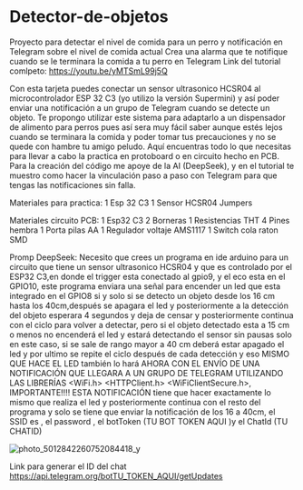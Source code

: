 # Detector-de-objetos
Proyecto para detectar el nivel de comida para un perro y notificación en Telegram sobre el nivel de comida actual
Crea una alarma que te notifique cuando se le terminara la comida a tu perro en Telegram
Link del tutorial comlpeto: https://youtu.be/yMTSmL99j5Q


Con esta tarjeta puedes conectar un sensor ultrasonico HCSR04 al microcontrolador ESP 32 C3 (yo utilizo la versión Supermini) y así poder enviar una notificación a un grupo de Telegram cuando se detecte un objeto.
Te propongo utilizar este sistema para adaptarlo a un dispensador de alimento para perros pues así sera muy fácil saber aunque estés lejos cuando se terminara la comida y poder tomar tus precauciones y no se quede con hambre tu amigo peludo.
Aquí encuentras todo lo que necesitas para llevar a cabo la practica en protoboard o en circuito hecho en PCB.
Para la creación del código me apoye de la AI (DeepSeek), y en el tutorial te muestro como hacer la vinculación paso a paso con Telegram para que tengas las notificaciones sin falla.

Materiales para practica:
1 Esp 32 C3
1 Sensor HCSR04
Jumpers

Materiales circuito PCB:
1 Esp32 C3
2 Borneras
1 Resistencias THT
4 Pines hembra
1 Porta pilas AA
1 Regulador voltaje AMS1117
1 Switch cola raton SMD

Promp DeepSeek:
Necesito que crees un programa en ide arduino para un circuito que tiene un sensor ultrasonico HCSR04 y que es controlado por el ESP32 C3,en donde el trigger esta conectado al gpio9, y el eco esta en el GPIO10, este programa enviara una señal para encender un led que esta integrado en el GPIO8 si y solo si se detecto un objeto desde los 16 cm hasta los 40cm,después se apagara el led y posteriormente a la detección del objeto esperara 4 segundos y deja de censar y posteriormente continua con el ciclo para volver a detectar, pero si el objeto detectado esta a 15 cm o menos no encenderá el led y estará detectando el sensor sin pausas solo en este caso, si se sale de rango mayor a 40 cm deberá estar apagado el led y por ultimo se repite el ciclo después de cada detección y eso MISMO QUE HACE EL LED también lo hará AHORA CON EL ENVÍO DE UNA NOTIFICACIÓN QUE LLEGARA A UN GRUPO DE TELEGRAM UTILIZANDO LAS LIBRERÍAS <WiFi.h> <HTTPClient.h> <WiFiClientSecure.h>, IMPORTANTE!!!! ESTA NOTIFICACIÓN tiene que hacer exactamente lo mismo que realiza el led y posteriormente continua con el resto del programa y solo se tiene que enviar la notificación de los 16 a 40cm, el SSID es , el password , el botToken (TU BOT TOKEN AQUI )y el ChatId (TU CHATID)

![photo_5012842260752084418_y](https://github.com/user-attachments/assets/c6068f4c-711a-49a3-aa0e-13f57714f128)

Link para generar el ID del chat
https://api.telegram.org/botTU_TOKEN_AQUI/getUpdates
